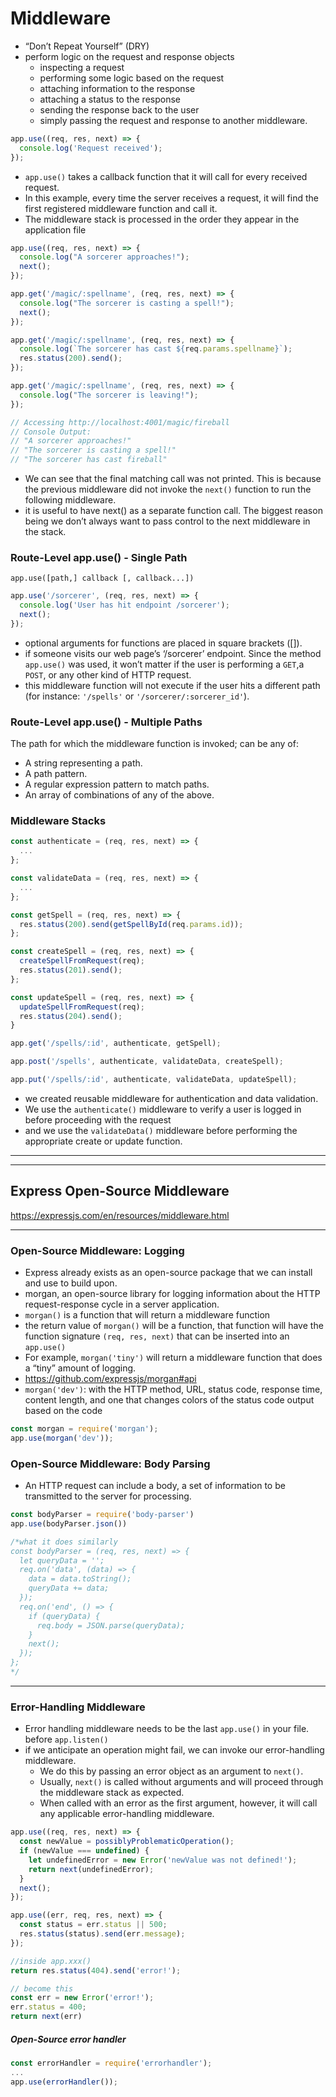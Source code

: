 # Middleware
- “Don’t Repeat Yourself” (DRY)
- perform logic on the request and response objects
  - inspecting a request
  - performing some logic based on the request
  - attaching information to the response
  - attaching a status to the response
  - sending the response back to the user
  - simply passing the request and response to another middleware.

```js
app.use((req, res, next) => {
  console.log('Request received');
});
```
- `app.use()` takes a callback function that it will call for every received request.
- In this example, every time the server receives a request, it will find the first registered middleware function and call it.
- The middleware stack is processed in the order they appear in the application file

```js
app.use((req, res, next) => {
  console.log("A sorcerer approaches!");
  next();
});

app.get('/magic/:spellname', (req, res, next) => {
  console.log("The sorcerer is casting a spell!");
  next();
});

app.get('/magic/:spellname', (req, res, next) => {
  console.log(`The sorcerer has cast ${req.params.spellname}`);
  res.status(200).send();
});

app.get('/magic/:spellname', (req, res, next) => {
  console.log("The sorcerer is leaving!");
});

// Accessing http://localhost:4001/magic/fireball 
// Console Output:
// "A sorcerer approaches!"
// "The sorcerer is casting a spell!"
// "The sorcerer has cast fireball"
```

- We can see that the final matching call was not printed. This is because the previous middleware did not invoke the `next()` function to run the following middleware.
- it is useful to have next() as a separate function call. The biggest reason being we don’t always want to pass control to the next middleware in the stack.

### Route-Level app.use() - Single Path

`app.use([path,] callback [, callback...])` <br>

```js
app.use('/sorcerer', (req, res, next) => {
  console.log('User has hit endpoint /sorcerer');
  next();
});
```

- optional arguments for functions are placed in square brackets ([]). 
- if someone visits our web page’s ‘/sorcerer’ endpoint. Since the method `app.use()` was used, it won’t matter if the user is performing a `GET`,a `POST`, or any other kind of HTTP request.
- this middleware function will not execute if the user hits a different path (for instance: `'/spells'` or `'/sorcerer/:sorcerer_id'`).

### Route-Level app.use() - Multiple Paths
The path for which the middleware function is invoked; can be any of:
- A string representing a path.
- A path pattern.
- A regular expression pattern to match paths.
- An array of combinations of any of the above. 

### Middleware Stacks

```js
const authenticate = (req, res, next) => {
  ...
};

const validateData = (req, res, next) => {
  ...
};

const getSpell = (req, res, next) => {
  res.status(200).send(getSpellById(req.params.id));
};

const createSpell = (req, res, next) => {
  createSpellFromRequest(req);
  res.status(201).send();
};

const updateSpell = (req, res, next) => {
  updateSpellFromRequest(req);
  res.status(204).send();
}

app.get('/spells/:id', authenticate, getSpell);

app.post('/spells', authenticate, validateData, createSpell);

app.put('/spells/:id', authenticate, validateData, updateSpell);
```

- we created reusable middleware for authentication and data validation. 
- We use the `authenticate()` middleware to verify a user is logged in before proceeding with the request
- and we use the `validateData()` middleware before performing the appropriate create or update function.


---
---
## Express Open-Source Middleware
https://expressjs.com/en/resources/middleware.html

---
### Open-Source Middleware: Logging
- Express already exists as an open-source package that we can install and use to build upon.
- morgan, an open-source library for logging information about the HTTP request-response cycle in a server application.
- `morgan()` is a function that will return a middleware function
- the return value of `morgan()` will be a function, that function will have the function signature `(req, res, next)` that can be inserted into an `app.use()`
- For example, `morgan('tiny')` will return a middleware function that does a “tiny” amount of logging.
- https://github.com/expressjs/morgan#api
- `morgan('dev')`: with the HTTP method, URL, status code, response time, content length, and one that changes colors of the status code output based on the code

```js
const morgan = require('morgan');
app.use(morgan('dev'));
```

### Open-Source Middleware: Body Parsing
- An HTTP request can include a body, a set of information to be transmitted to the server for processing.

```js
const bodyParser = require('body-parser')
app.use(bodyParser.json())

/*what it does similarly
const bodyParser = (req, res, next) => {
  let queryData = '';
  req.on('data', (data) => {
    data = data.toString();
    queryData += data;
  });
  req.on('end', () => {
    if (queryData) {
      req.body = JSON.parse(queryData);
    }
    next();
  });
};
*/
```

---
### Error-Handling Middleware
- Error handling middleware needs to be the last `app.use()` in your file. before `app.listen()`
- if we anticipate an operation might fail, we can invoke our error-handling middleware.
  - We do this by passing an error object as an argument to `next()`.
  - Usually, `next()` is called without arguments and will proceed through the middleware stack as expected.
  - When called with an error as the first argument, however, it will call any applicable error-handling middleware.

```js
app.use((req, res, next) => {
  const newValue = possiblyProblematicOperation();
  if (newValue === undefined) {
    let undefinedError = new Error('newValue was not defined!');
    return next(undefinedError);
  }
  next();
});

app.use((err, req, res, next) => {
  const status = err.status || 500;
  res.status(status).send(err.message);
});
```

```js
//inside app.xxx()
return res.status(404).send('error!');

// become this
const err = new Error('error!');
err.status = 400;
return next(err)
```

##### Open-Source error handler
```js
const errorHandler = require('errorhandler');
...
app.use(errorHandler());
```
